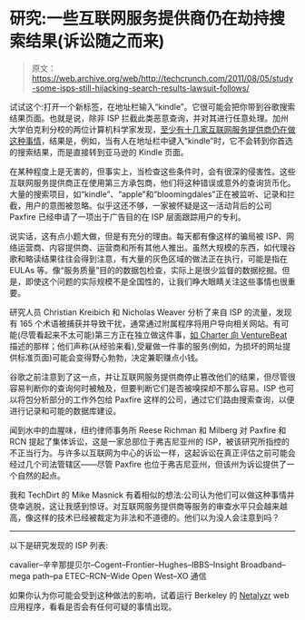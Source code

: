 # 研究:一些互联网服务提供商仍在劫持搜索结果(诉讼随之而来)

> 原文：<https://web.archive.org/web/http://techcrunch.com/2011/08/05/study-some-isps-still-hijacking-search-results-lawsuit-follows/>

试试这个:打开一个新标签，在地址栏输入“kindle”。它很可能会把你带到谷歌搜索结果页面。也就是说，除非 ISP 拦截此类恶意查询，并对其进行任意处理。加州大学伯克利分校的两位计算机科学家发现，[至少有十几家互联网服务提供商仍在做这种事情](https://web.archive.org/web/20230203135901/http://www.newscientist.com/article/dn20768-us-internet-providers-hijacking-users-search-queries.html)，结果是，例如，当有人在地址栏中键入“kindle”时，它不会转到你首选的搜索结果，而是直接转到亚马逊的 Kindle 页面。

在某种程度上是无害的，但事实上，当检查这些条件时，会有很深的侵害性。这些互联网服务提供商正在使用第三方承包商，他们将这种错误或意外的查询货币化。大量的搜索项目，如“kindle”、“apple”和“bloomingdales”正在被监听、记录和拦截，用户的意图被忽略。似乎这还不够，一家被怀疑是这一活动背后的公司 Paxfire 已经申请了一项出于广告目的在 ISP 层面跟踪用户的专利。

说实话，这有点小题大做，但是有充分的理由。每天都有像这样的骗局被 ISP、网络运营商、内容提供商、运营商和所有其他人推出。虽然大规模的东西，如代理谷歌和略读结果往往会得到注意，有大量的灰色区域的做法正在执行，可能是指在 EULAs 等。像“服务质量”目的的数据包检查，实际上是很少监督的数据挖掘。但是，即使这个问题的实际规模不是全国性的，让我们睁大眼睛关注这些事情也很重要。

研究人员 Christian Kreibich 和 Nicholas Weaver 分析了来自 ISP 的流量，发现有 165 个术语被捕获并导致干扰，通常通过附属程序将用户导向相关网站。有可能(尽管看起来不太可能)第三方正在独立做这件事，[如 Charter 向 VentureBeat](https://web.archive.org/web/20230203135901/http://venturebeat.com/2011/08/05/isp-search-redirect/) 描述的那样；他们声称(从经验来看),受雇做一件事的服务(例如，为损坏的网址提供标准页面)可能会变得野心勃勃，决定兼职赚点小钱。

谷歌之前注意到了这一点，并让互联网服务提供商停止篡改他们的结果，但尽管很容易判断你的查询何时被触及，但要判断它们是否被嗅探却不那么容易。ISP 也可以将包分析部分的工作外包给 Paxfire 这样的公司，通过它们路由搜索查询，以便进行记录和可能的数据库建设。

闻到水中的血腥味，纽约律师事务所 Reese Richman 和 Milberg 对 Paxfire 和 RCN 提起了集体诉讼，这是一家总部位于弗吉尼亚州的 ISP，被该研究所指控的不正当行为。与许多以互联网为中心的诉讼一样，这起诉讼在真正评估之前可能会经过几个司法管辖区——尽管 Paxfire 也位于弗吉尼亚州，但该州为诉讼提供了一个自然的起点。

我和 TechDirt 的 Mike Masnick 有着相似的想法:公司认为他们可以做这种事情并侥幸逃脱，这让我感到惊讶。对互联网服务提供商等服务的审查水平只会越来越高，像这样的技术已经被裁定为非法和不道德的。他们以为没人会注意到吗？

* * *

以下是研究发现的 ISP 列表:

cavalier–辛辛那提贝尔–Cogent–Frontier–Hughes–IBBS–Insight Broadband–mega path–pa ETEC–RCN–Wide Open West–XO 通信

如果你认为你可能会受到这种做法的影响，试着运行 Berkeley 的 [Netalyzr](https://web.archive.org/web/20230203135901/http://netalyzr.icsi.berkeley.edu/) web 应用程序，看看是否会有任何可疑的事情出现。